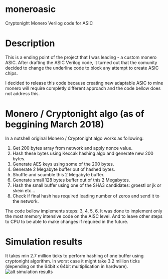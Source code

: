 # moneroasic
Cryptonight Monero Verilog code for ASIC

# Description
This is a ending point of the project that I was leading - a custom monero ASIC.
After drafting the ASIC Verilog code, it turned out that the comunity decided to
change the underline code to block any attempt to create ASIC chips.

I decided to release this code because creating new adaptable ASIC to mine monero
will require completly different approach and the code bellow does not address this.

# Monero / Cryptonight algo (as of beggining March 2018)
In a nutshell original Monero / Cryptonight algo works as following:
1. Get 200 bytes array from network and apply nonce value.
2. Hash these bytes using Keccak hashing algo and generate new 200 bytes.
3. Generate AES keys using some of the 200 bytes.
4. Generate 2 Megabyte buffer out of hashed bytes.
5. Shuffle and scumble this 2 Megabyte buffer.
6. Generate small 128 bytes buffer out of this 2 Megabytes.
7. Hash the small buffer using one of the SHA3 candidates: groestl or jk or skein etc...
8. Check if final hash has required leading number of zeros and send it to the network.

The code bellow implements steps: 3, 4, 5, 6. It was done to implement only the
most memory intensive code on the AISC level. And to leave other steps to CPU to be
able to make changes if required in the future.

# Simulation results
It takes min 2.7 million ticks to perform hashing of one buffer using cryptonight algorithm.
In worst case it might take 3.2 million ticks (depending on the 64bit x 64bit multiplication in hardware).
![alt simulation results](https://raw.githubusercontent.com/stremovsky/moneroasic/master/simulation.png)

